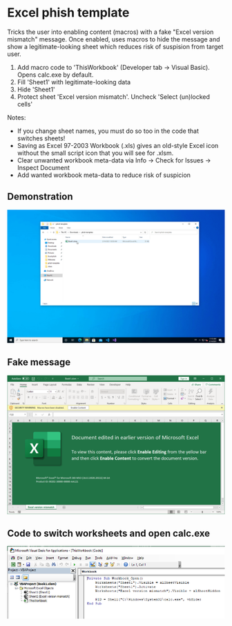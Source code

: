 # Excel phish template
Tricks the user into enabling content (macros) with a fake "Excel version mismatch" message.
Once enabled, uses macros to hide the message and show a legitimate-looking sheet which reduces risk of suspision from target user.

1. Add macro code to 'ThisWorkbook' (Developer tab -> Visual Basic). Opens calc.exe by default.
2. Fill 'Sheet1' with legitimate-looking data
3. Hide 'Sheet1'
4. Protect sheet 'Excel version mismatch'. Uncheck 'Select (un)locked cells'

Notes:
* If you change sheet names, you must do so too in the code that switches sheets!
* Saving as Excel 97-2003 Workbook (.xls) gives an old-style Excel icon without the small script icon that you will see for .xlsm.
* Clear unwanted workbook meta-data via Info -> Check for Issues -> Inspect Document
* Add wanted workbook meta-data to reduce risk of suspicion

## Demonstration
![demo](/demo.gif)

## Fake message
![document](/document.PNG)

## Code to switch worksheets and open calc.exe
![code](/code.PNG)
